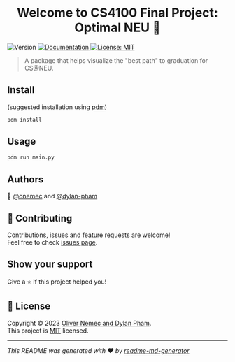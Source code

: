<h1 align="center">Welcome to CS4100 Final Project: Optimal NEU 👋</h1>
<p>
  <img alt="Version" src="https://img.shields.io/badge/version-0.1.0-blue.svg?cacheSeconds=2592000" />
  <a href="https://github.com/onemec/CS4100-final-project/wiki" target="_blank">
    <img alt="Documentation" src="https://img.shields.io/badge/documentation-yes-brightgreen.svg" />
  </a>
  <a href="https://spdx.org/licenses/MIT.html" target="_blank">
    <img alt="License: MIT" src="https://img.shields.io/badge/License-MIT-yellow.svg" />
  </a>
</p>

> A package that helps visualize the &#34;best path&#34; to graduation for CS@NEU.

## Install

(suggested installation using [pdm](https://pdm-project.org/latest/#recommended-installation-method))
```sh
pdm install
```

## Usage

```sh
pdm run main.py
```

## Authors

👤 [@onemec](https://github.com/onemec) and [@dylan-pham](https://github.com/dylan-pham)

## 🤝 Contributing

Contributions, issues and feature requests are welcome!<br/>Feel free to check [issues page](https://github.com/onemec/CS4100-final-project/issues). 

## Show your support

Give a ⭐️ if this project helped you!

## 📝 License

Copyright © 2023 [Oliver Nemec and Dylan Pham](https://onemec.org/).<br/>
This project is [MIT](https://spdx.org/licenses/MIT.html) licensed.

***
_This README was generated with ❤️ by [readme-md-generator](https://github.com/kefranabg/readme-md-generator)_